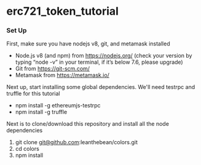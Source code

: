 # erc721_token_tutorial

### Set Up 
First, make sure you have nodejs v8, git, and metamask installed    
- Node.js v8 (and npm) from https://nodejs.org/ (check your version by typing “node -v” in your terminal, if it’s below 7.6, please upgrade)
- Git from https://git-scm.com/ 
- Metamask from https://metamask.io/ 

Next up, start installing some global dependencies. We'll need testrpc and truffle for this tutorial   
- npm install -g ethereumjs-testrpc
- npm install -g truffle

Next is to clone/download this repository and install all the node dependencies
1. git clone git@github.com:leanthebean/colors.git
2. cd colors
3. npm install 

